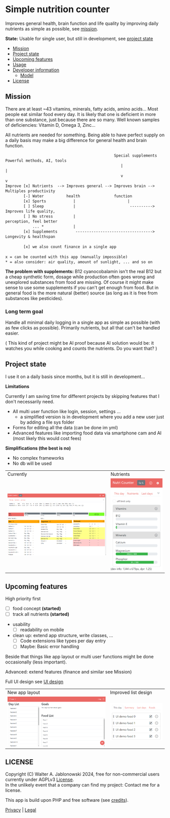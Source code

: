 # Simple nutrition counter

Improves general health, brain function and life quality by improving daily nutrients
as simple as possible, see [mission](#mission).

**State:** Usable for single user, but still in development, see [project state](#project-state)

- [Mission](#mission)
- [Project state](#project-state)
- [Upcoming features](#upcoming-features)
- [Usage](misc/usage.md)
- [Developer information](misc/dev_info.md)
  - [Model](misc/dev_info.md#model)
- [License](#license)


Mission
----------------------------------------------------------

There are at least ~43 vitamins, minerals, fatty acids, amino acids... Most people eat
similar food every day. It is likely that one is deficient in more than one substance,
just because there are so many. Well known samples of deficiencies: Vitamin D, Omega 3,
Zinc...

All nutrients are needed for something. Being able to have perfect supply on a daily
basis may make a big difference for general health and brain function.

```
                                                Special supplements  Powerful methods, AI, tools
                                                   |                   |
                                                   v                   v
Improve [x] Nutrients  --> Improves general --> Improves brain --> Multiples productivity
        [-] Water          health               function           
        [x] Sports            |                       |
        [ ] Sleep             |                        ----------> Improves life quality,
        [ ] No stress         |                                    perception, feel better
            ... *             |
        [x] Supplements        ----------------------------------> Longevity & healthspan

        [x] we also count finance in a single app

x = can be counted with this app (manually impossible)
* = also consider: air quality, amount of sunlight, ... and so on
```

**The problem with supplements:** B12 cyanocobalamin isn't the real B12 but a cheap synthetic form,
dosage while production often goes wrong and unexplored substances from food are missing. Of course
it might make sense to use some supplements if you can't get enough from food. But in general food
is the more natural (better) source (as long as it is free from substances like pesticides).

### Long term goal

Handle all minimal daily logging in a single app as simple as possible (with as few clicks
as possible). Primarily nutrients, but all that can't be handled easier.

( This kind of project might be AI proof because AI solution would be: it watches you
while cooking and counts the nutrients. Do you want that? )


Project state
----------------------------------------------------------

I use it on a daily basis since months, but it is still in development...

**Limitations**

Currently I am saving time for different projects by skipping features that I don't
necessarily need.

- All multi user function like login, session, settings ...
  - a simplified version is in development where you add a new user just by adding a file sys folder
- Forms for editing all the data (can be done im yml)
- Advanced features like importing food data via smartphone cam and AI (most likely
  this would cost fees)

**Simplifications (the best is no)**

- No complex frameworks
- No db will be used

<table>
  <tr>
    <td>Currently</td>
    <td>Nutrients</td>
  </tr>
  <tr>
    <td>
      <img src="misc/img.png" width="400">
    </td>
    <td>
      <img src="misc/design_2.png" width="200">
    </td>
  </tr>
</table>


Upcoming features
----------------------------------------------------------

High priority first

- [ ] food concept **(started)**
- [ ] track all nutrients **(started)**
- usability
  - [ ] readability on mobile
- clean up: extend app structure, write classes, ...
  - [ ] Code extensions like types per day entry
  - [ ] Maybe: Basic error handling

Beside that things like app layout or multi user functions might be done occasionally (less important).

Advanced: extend features (finance and similar see Mission)

Full UI design see [UI design](misc/UI_Design.md)

<table>
  <tr>
    <td>New app layout</td>
    <td>Improved list design</td>
  </tr>
  <tr>
    <td>
      <img src="misc/layout.png" width="400">
    </td>
    <td>
      <img src="misc/design_1.png" width="200">
    </td>
  </tr>
</table>


LICENSE
----------------------------------------------------------

Copyright (C) Walter A. Jablonowski 2024, free for non-commercial users currently under AGPLv3 [License](https://choosealicense.com/licenses/agpl-3.0). \
In the unlikely event that a company can find my project: Contact me for a license.

This app is build upon PHP and free software (see [credits](credits.md)).

[Privacy](https://walter-a-jablonowski.github.io/privacy.html) | [Legal](https://walter-a-jablonowski.github.io/imprint.html)
